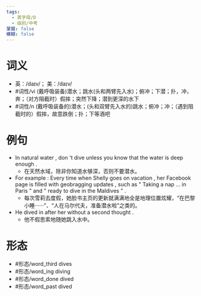 ```yaml
---
tags:
  - 首字母/D
  - 级别/中考
掌握: false
模糊: false
---
```

# 词义
- 英：/daɪv/； 美：/daɪv/
- #词性/vi  (戴呼吸装备)潜水；跳水(头和两臂先入水)；俯冲；下潜；扑，冲，奔；（对方阻截时）假摔；突然下降；潜到更深的水下
- #词性/n  (戴呼吸装备的)潜水；(头和双臂先入水的)跳水；俯冲；冲；（遇到阻截时的）假摔，故意跌倒；扑；下等酒吧
# 例句
- In natural water , don 't dive unless you know that the water is deep enough .
	- 在天然水域，除非你知道水够深，否则不要潜水。
- For example : Every time when Shelly goes on vacation , her Facebook page is filled with geobragging updates , such as " Taking a nap ... in Paris " and " ready to dive in the Maldives " .
	- 每次雪莉去度假，她脸书主页的更新就满满地全是地理位置炫耀，“在巴黎小睡······”、“人在马尔代夫，准备潜水啦”之类的。
- He dived in after her without a second thought .
	- 他不假思索地随她跳入水中。
# 形态
- #形态/word_third dives
- #形态/word_ing diving
- #形态/word_done dived
- #形态/word_past dived
